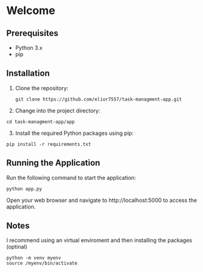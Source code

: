 # Welcome

## Prerequisites
- Python 3.x
- pip
  
## Installation

1. Clone the repository:
   ```
   git clone https://github.com/elior7557/task-managment-app.git

   ```

2. Change into the project directory:
```
cd task-managment-app/app
```
3. Install the required Python packages using pip:
```
pip install -r requirements.txt
```

## Running the Application
Run the following command to start the application:

```
python app.py
```

Open your web browser and navigate to http://localhost:5000 to access the application.

## Notes
I recommend using an virtual enviroment and then installing the packages (optinal)
```
python -m venv myenv
source /myenv/bin/activate
```
